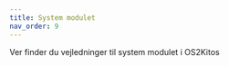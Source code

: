 ```yaml
---
title: System modulet
nav_order: 9
---
```


Ver finder du vejledninger til system modulet i OS2Kitos
